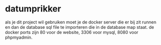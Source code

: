 # datumprikker

als je dit project wil gebruiken moet je de docker server die er bij zit runnen en dan de database sql file te importeren die in de database map staat. de docker ports zijn 80 voor de website, 3306 voor mysql, 8080 voor phpmyadmin.


